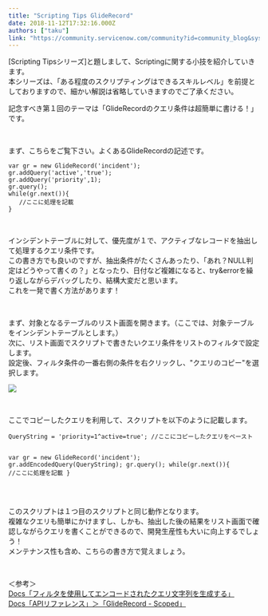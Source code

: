 ```yaml
---
title: "Scripting Tips GlideRecord"
date: 2018-11-12T17:32:16.000Z
authors: ["taku"]
link: "https://community.servicenow.com/community?id=community_blog&sys_id=2674b4acdbf127002e8c2183ca9619ab"
---
```

<p>[Scripting Tipsシリーズ]と題しまして、Scriptingに関する小技を紹介していきます。<br />本シリーズは、「ある程度のスクリプティングはできるスキルレベル」を前提としておりますので、細かい解説は省略していきますのでご了承ください。</p>
<p>記念すべき第&#xff11;回のテーマは「GlideRecordのクエリ条件は超簡単に書ける&#xff01;」です。</p>
<p> </p>
<p>まず、こちらをご覧下さい。よくあるGlideRecordの記述です。</p>
<pre class="language-javascript"><code>var gr &#61; new GlideRecord(&#39;incident&#39;);
gr.addQuery(&#39;active&#39;,&#39;true&#39;);
gr.addQuery(&#39;priority&#39;,1);
gr.query();
while(gr.next()){
   //ここに処理を記載
}
</code></pre>
<p> </p>
<p>インシデントテーブルに対して、優先度が&#xff11;で、アクティブなレコードを抽出して処理するクエリ条件です。<br />この書き方でも良いのですが、抽出条件がたくさんあったり、「あれ&#xff1f;NULL判定はどうやって書くの&#xff1f;」となったり、日付など複雑になると、try&amp;errorを繰り返しながらデバッグしたり、結構大変だと思います。<br />これを一発で書く方法があります&#xff01;</p>
<p> </p>
<p>まず、対象となるテーブルのリスト画面を開きます。&#xff08;ここでは、対象テーブルをインシデントテーブルとします。&#xff09;<br />次に、リスト画面でスクリプトで書きたいクエリ条件をリストのフィルタで設定します。<br />設定後、フィルタ条件の一番右側の条件を右クリックし、&#34;クエリのコピー&#34;を選択します。</p>
<p><img style="max-width: 100%; max-height: 480px;" src="51dfe4ecdbb127002e8c2183ca9619a0.iix" /></p>
<p> </p>
<p>ここでコピーしたクエリを利用して、スクリプトを以下のように記載します。</p>
<pre class="language-javascript"><code>QueryString &#61; &#39;priority&#61;1^active&#61;true&#39;; //ここにコピーしたクエリをペースト

var gr &#61; new GlideRecord(&#39;incident&#39;);
gr.addEncodedQuery(QueryString);
gr.query();
while(gr.next()){
   //ここに処理を記載
}
</code></pre>
<p> </p>
<p>このスクリプトは&#xff11;つ目のスクリプトと同じ動作となります。<br />複雑なクエリも簡単にかけますし、しかも、抽出した後の結果をリスト画面で確認しながらクエリを書くことができるので、開発生産性も大いに向上するでしょう&#xff01;<br />メンテナンス性も含め、こちらの書き方で覚えましょう。</p>
<p> </p>
<p>&#xff1c;参考&#xff1e;<br /><a href="https://docs.servicenow.com/bundle/london-platform-user-interface/page/use/using-lists/task/t_GenEncodQueryStringFilter.html" rel="nofollow">Docs「フィルタを使用してエンコードされたクエリ文字列を生成する」</a><br /><a href="https://docs.servicenow.com/bundle/london-application-development/page/app-store/dev_portal/API_reference/glideRecordScoped/concept/c_GlideRecordScopedAPI.html" rel="nofollow">Docs「APIリファレンス」&#xff1e;「GlideRecord - Scoped」</a></p>